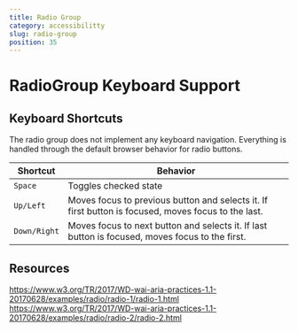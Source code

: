 ```yaml
---
title: Radio Group
category: accessibilitty
slug: radio-group
position: 35
---
```

# RadioGroup Keyboard Support

## Keyboard Shortcuts

The radio group does not implement any keyboard navigation. Everything is handled through the default browser behavior for radio buttons.

| Shortcut | Behavior |
|----------|----------|
| `Space` | Toggles checked state |
| `Up/Left` | Moves focus to previous button and selects it. If first button is focused, moves focus to the last. |
| `Down/Right` | Moves focus to next button and selects it. If last button is focused, moves focus to the first. |

## Resources

https://www.w3.org/TR/2017/WD-wai-aria-practices-1.1-20170628/examples/radio/radio-1/radio-1.html
https://www.w3.org/TR/2017/WD-wai-aria-practices-1.1-20170628/examples/radio/radio-2/radio-2.html
